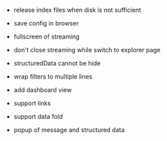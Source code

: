 - release index files when disk is not sufficient
- save config in browser
- fullscreen of streaming
- don't close streaming while switch to explorer page
- structuredData cannot be hide

- wrap filters to multiple lines
- add dashboard view

- support links
- support data fold
- popup of message and structured data